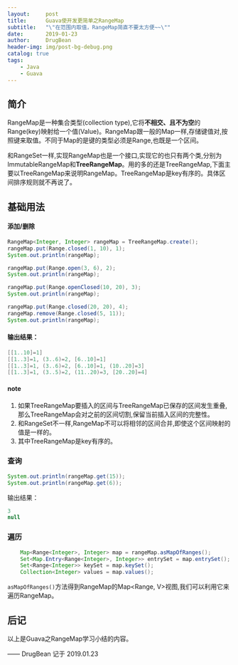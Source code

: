 ```yaml
---
layout:     post
title:      Guava使开发更简单之RangeMap
subtitle:   "\"在范围内取值，RangeMap简直不要太方便~~\""
date:       2019-01-23
author:     DrugBean
header-img: img/post-bg-debug.png
catalog: true
tags:
    - Java
    - Guava
---
```


## 简介
RangeMap是一种集合类型(collection type),它将**不相交、且不为空**的Range(key)映射给一个值(Value)。RangeMap跟一般的Map一样,存储键值对,按照键来取值。不同于Map的是键的类型必须是Range,也既是一个区间。

和RangeSet一样,实现RangeMap也是一个接口,实现它的也只有两个类,分别为ImmutableRangeMap和**TreeRangeMap**。用的多的还是TreeRangeMap,下面主要以TreeRangeMap来说明RangeMap。TreeRangeMap是key有序的。具体区间排序规则就不再说了。

## 基础用法
#### 添加/删除
```java
RangeMap<Integer, Integer> rangeMap = TreeRangeMap.create();
rangeMap.put(Range.closed(1, 10), 1);
System.out.println(rangeMap);

rangeMap.put(Range.open(3, 6), 2);
System.out.println(rangeMap);

rangeMap.put(Range.openClosed(10, 20), 3);
System.out.println(rangeMap);

rangeMap.put(Range.closed(20, 20), 4);
rangeMap.remove(Range.closed(5, 11));
System.out.println(rangeMap);
```
#### 输出结果：
```java
[[1..10]=1]
[[1..3]=1, (3..6)=2, [6..10]=1]
[[1..3]=1, (3..6)=2, [6..10]=1, (10..20]=3]
[[1..3]=1, (3..5)=2, (11..20)=3, [20..20]=4]
```
#### note
1. 如果TreeRangeMap要插入的区间与TreeRangeMap已保存的区间发生重叠,那么TreeRangeMap会对之前的区间切割,保留当前插入区间的完整性。
2. 和RangeSet不一样,RangeMap不可以将相邻的区间合并,即使这个区间映射的值是一样的。
3. 其中TreeRangeMap是key有序的。


### 查询
```java
System.out.println(rangeMap.get(15));
System.out.println(rangeMap.get(6));
```
输出结果：
```java
3
null
```
### 遍历
```java
    Map<Range<Integer>, Integer> map = rangeMap.asMapOfRanges();
    Set<Map.Entry<Range<Integer>, Integer>> entrySet = map.entrySet();
    Set<Range<Integer>> keySet = map.keySet();
    Collection<Integer> values = map.values();
```
`asMapOfRanges()`方法得到RangeMap的Map<Range, V>视图,我们可以利用它来遍历RangeMap。


## 后记
以上是Guava之RangeMap学习小结的内容。

—— DrugBean 记于 2019.01.23